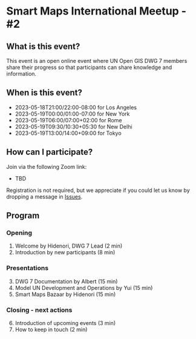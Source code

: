 # Smart Maps International Meetup - #2

## What is this event?

This event is an open online event where UN Open GIS DWG 7 members share their progress so that participants can share knowledge and information.

## When is this event?

- 2023-05-18T21:00/22:00-08:00 for Los Angeles
- 2023-05-19T00:00/01:00-07:00 for New York
- 2023-05-19T06:00/07:00+02:00 for Rome
- 2023-05-19T09:30/10:30+05:30 for New Delhi
- 2023-05-19T13:00/14:00+09:00 for Tokyo

## How can I participate?

Join via the following Zoom link:

- TBD

Registration is not required, but we appreciate if you could let us know by dropping a message in [Issues](https://github.com/UNopenGIS/7/issues/152).

## Program

### Opening

1. Welcome by Hidenori, DWG 7 Lead (2 min)
2. Introduction by new participants (8 min)

### Presentations

3. DWG 7 Documentation by Albert (15 min)
4. Model UN Development and Operations by Yui (15 min)
5. Smart Maps Bazaar by Hidenori (15 min)

### Closing - next actions

6. Introduction of upcoming events (3 min)
7. How to keep in touch (2 min)
